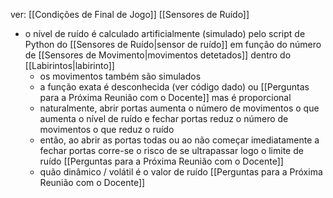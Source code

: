 ver:
	[[Condições de Final de Jogo]]
	[[Sensores de Ruído]]

- o nível de ruído é calculado artificialmente (simulado) pelo script de Python do [[Sensores de Ruído|sensor de ruído]] em função do número de [[Sensores de Movimento|movimentos detetados]] dentro do [[Labirintos|labirinto]]
	- os movimentos também são simulados
	- a função exata é desconhecida (ver código dado) ou [[Perguntas para a Próxima Reunião com o Docente]] mas é proporcional
	- naturalmente, abrir portas aumenta o número de movimentos o que aumenta o nível de ruído e fechar portas reduz o número de movimentos o que reduz o ruído
	- então, ao abrir as portas todas ou ao não começar imediatamente a fechar portas corre-se o risco de se ultrapassar logo o limite de ruído [[Perguntas para a Próxima Reunião com o Docente]]
	- quão dinâmico / volátil é o valor de ruído [[Perguntas para a Próxima Reunião com o Docente]]